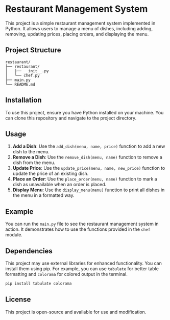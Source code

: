 # Restaurant Management System

This project is a simple restaurant management system implemented in Python. It allows users to manage a menu of dishes, including adding, removing, updating prices, placing orders, and displaying the menu.

## Project Structure

```
restaurant/
├── restaurant/
│   ├── __init__.py
│   └── chef.py
├── main.py
└── README.md
```

## Installation

To use this project, ensure you have Python installed on your machine. You can clone this repository and navigate to the project directory.

## Usage

1. **Add a Dish**: Use the `add_dish(menu, name, price)` function to add a new dish to the menu.
2. **Remove a Dish**: Use the `remove_dish(menu, name)` function to remove a dish from the menu.
3. **Update Price**: Use the `update_price(menu, name, new_price)` function to update the price of an existing dish.
4. **Place an Order**: Use the `place_order(menu, name)` function to mark a dish as unavailable when an order is placed.
5. **Display Menu**: Use the `display_menu(menu)` function to print all dishes in the menu in a formatted way.

## Example

You can run the `main.py` file to see the restaurant management system in action. It demonstrates how to use the functions provided in the `chef` module.

## Dependencies

This project may use external libraries for enhanced functionality. You can install them using pip. For example, you can use `tabulate` for better table formatting and `colorama` for colored output in the terminal.

```bash
pip install tabulate colorama
```

## License

This project is open-source and available for use and modification.